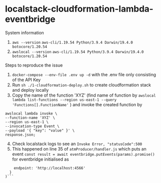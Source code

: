 # localstack-cloudformation-lambda-eventbridge

System information
1. `aws --version`
`aws-cli/1.19.54 Python/3.9.4 Darwin/19.4.0 botocore/1.20.54`
2. `awslocal --version`
`aws-cli/1.19.54 Python/3.9.4 Darwin/19.4.0 botocore/1.20.54`

Steps to reproduce the issue
1. `docker-compose --env-file .env up -d` with the .env file only consisting of the API Key
2. Run `sh ./1-cloudformation-deploy.sh` to create cloudformation stack and deploy locally
3. Copy the name of the function 'XYZ' (find name of function by `awslocal lambda list-functions --region us-east-1 --query 'Functions[].FunctionName'`
) and invoke the created function by
```
awslocal lambda invoke \
--function-name 'XYZ' \
--region us-east-1 \
--invocation-type Event \
--payload '{ "key": "value" }' \
response.json; 
```
4. Check localstack logs to see an `Invoke Error, "statusCode":500`
5. This happened on line 35 of `atmProducer/handler.js` which puts an event
  `const result = await eventbridge.putEvents(params).promise()`
for eventbridge initialised as
```const eventbridge = new AWS.EventBridge({
    endpoint: 'http://localhost:4566'
  }
)```
